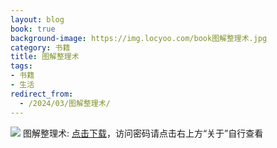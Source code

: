 ```yaml
---
layout: blog
book: true
background-image: https://img.locyoo.com/book图解整理术.jpg
category: 书籍
title: 图解整理术
tags:
- 书籍
- 生活
redirect_from:
  - /2024/03/图解整理术/
---
```

![](https://img.locyoo.com/book图解整理术.jpg)
图解整理术: <a name = "ref1" href="https://url18.ctfile.com/f/50983618-1268598637-740294?p=3619">点击下载</a>，访问密码请点击右上方“关于”自行查看